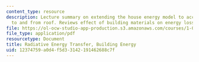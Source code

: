 ```yaml
---
content_type: resource
description: Lecture summary on extending the house energy model to account for radiation
  to and from roof. Reviews effect of building materials on energy loss.
file: https://ol-ocw-studio-app-production.s3.amazonaws.com/courses/1-020-ecology-ii-engineering-for-sustainability-spring-2008/12374759a0d4f5d33142191462688c7f_lec10.pdf
file_type: application/pdf
resourcetype: Document
title: Radiative Energy Transfer, Building Energy
uid: 12374759-a0d4-f5d3-3142-191462688c7f
---
```


